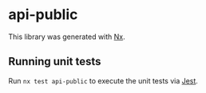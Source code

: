 # api-public

This library was generated with [Nx](https://nx.dev).

## Running unit tests

Run `nx test api-public` to execute the unit tests via [Jest](https://jestjs.io).
